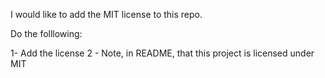 I would like to add the MIT license to this repo.

Do the folllowing:

1- Add the license 
2 - Note, in README, that this project is licensed under MIT